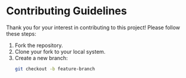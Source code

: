# Contributing Guidelines

Thank you for your interest in contributing to this project! Please follow these steps:

1. Fork the repository.
2. Clone your fork to your local system.
3. Create a new branch:
   ```bash
   git checkout -b feature-branch
